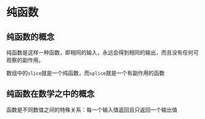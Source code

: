 # 纯函数

## 纯函数的概念

纯函数是这样一种函数，即相同的输入，永远会得到相同的输出，而且没有任何可观察的副作用。

数组中的`slice`就是一个纯函数，而`splice`就是一个有副作用的函数

## 纯函数在数学之中的概念

函数是不同数值之间的特殊关系：每一个输入值返回且只返回一个输出值
